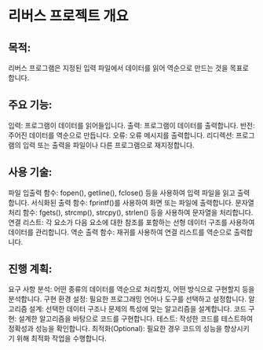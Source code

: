 # 리버스 프로젝트 개요

## 목적:
리버스 프로그램은 지정된 입력 파일에서 데이터를 읽어 역순으로 만드는 것을 목표로 합니다.

## 주요 기능:

입력: 프로그램이 데이터를 읽어들입니다.
출력: 프로그램이 데이터를 출력합니다.
반전: 주어진 데이터를 역순으로 만듭니다.
오류: 오류 메시지를 출력합니다.
리디렉션: 프로그램의 입력 또는 출력을 파일이나 다른 프로그램으로 재지정합니다.

## 사용 기술:

파일 입출력 함수: fopen(), getline(), fclose() 등을 사용하여 입력 파일을 읽고 출력합니다.
서식화된 출력 함수: fprintf()를 사용하여 화면 또는 파일에 출력합니다.
문자열 처리 함수: fgets(), strcmp(), strcpy(), strlen() 등을 사용하여 문자열을 처리합니다.
연결 리스트: 각 요소가 다음 요소에 대한 참조를 포함하는 선형 데이터 구조를 사용하여 데이터를 관리합니다.
역순 출력 함수: 재귀를 사용하여 연결 리스트를 역순으로 출력합니다.

## 진행 계획:

요구 사항 분석: 어떤 종류의 데이터를 역순으로 처리할지, 어떤 방식으로 구현할지 등을 분석합니다.
구현 환경 설정: 필요한 프로그래밍 언어나 도구를 선택하고 설정합니다.
알고리즘 설계: 선택한 데이터 구조나 문제의 특성에 맞는 알고리즘을 설계합니다.
코드 구현: 설계한 알고리즘을 바탕으로 코드를 구현합니다.
테스트: 작성한 코드를 테스트하여 정확성과 성능을 확인합니다.
최적화(Optional): 필요한 경우 코드의 성능을 향상시키기 위해 최적화 작업을 수행합니다.
